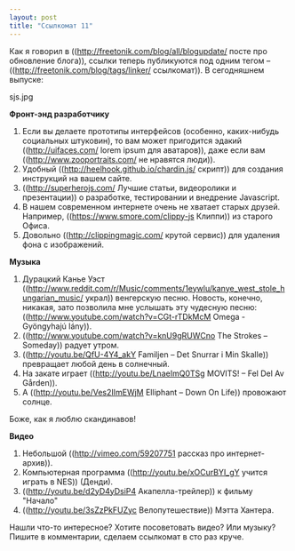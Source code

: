 ```yaml
---
layout: post
title: "Ссылкомат 11"
---
```

Как я говорил в ((http://freetonik.com/blog/all/blogupdate/ посте про обновление блога)), ссылки теперь публикуются под одним тегом – ((http://freetonik.com/blog/tags/linker/ ссылкомат)). В сегодняшнем выпуске:

sjs.jpg

**Фронт-энд разработчику**

1. Если вы делаете прототипы интерфейсов (особенно, каких-нибудь социальных штуковин), то вам может пригодится эдакий ((http://uifaces.com/ lorem ipsum для аватаров)), даже если вам ((http://www.zooportraits.com/ не нравятся люди)).
1. Удобный ((http://heelhook.github.io/chardin.js/ скрипт)) для создания инструкций на вашем сайте. 
1. ((http://superherojs.com/ Лучшие статьи, видеоролики и презентации)) о разработке, тестировании и внедрение Javascript.
1. В нашем современном интернете очень не хватает старых друзей. Например, ((https://www.smore.com/clippy-js Клиппи)) из старого Офиса. 
1. Довольно ((http://clippingmagic.com/ крутой сервис)) для удаления фона с изображений.

**Музыка**

1. Дурацкий Канье Уэст ((http://www.reddit.com/r/Music/comments/1eywlu/kanye_west_stole_hungarian_music/ украл)) венгерскую песню. Новость, конечно, никакая, зато позволила мне услышать эту чудесную песню: ((http://www.youtube.com/watch?v=CGt-rTDkMcM Omega - Gyöngyhajú lány)).
1. ((http://www.youtube.com/watch?v=knU9gRUWCno The Strokes – Someday)) радует утром.
1. ((http://youtu.be/QfU-4Y4_akY Familjen – Det Snurrar i Min Skalle)) превращает любой день в солнечный.
1. На закате играет ((http://youtu.be/LnaeImQ0TSg MOVITS! – Fel Del Av Gården)).
1. А ((http://youtu.be/Ves2IImEWjM Elliphant – Down On Life)) провожают солнце. 

Боже, как я люблю скандинавов!

**Видео**

1. Небольшой ((http://vimeo.com/59207751 рассказ про интернет-архив)).
1. Компьютерная программа ((http://youtu.be/xOCurBYI_gY учится играть в NES)) (Денди). 
1. ((http://youtu.be/d2yD4yDsiP4 Акапелла-трейлер)) к фильму "Начало"
1. ((http://youtu.be/3sZzPkFUZyc Велопутешествие)) Мэтта Хантера. 

Нашли что-то интересное? Хотите посоветовать видео? Или музыку? Пишите в комментарии, сделаем ссылкомат в сто раз круче.
